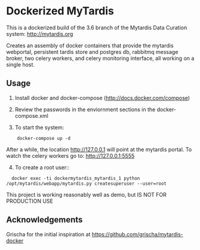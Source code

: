 Dockerized MyTardis
===================

This is a dockerized build of the 3.6 branch of the Mytardis Data Curation system: http://mytardis.org

Creates an assembly of docker containers that provide the mytardis webportal, persistent tardis store and postgres db, rabbitmq message broker, two celery workers, and celery monitoring interface, all working on a single host.

Usage
-----

1. Install docker and docker-compose (http://docs.docker.com/compose)

2. Review the passwords in the enviornment sections in the docker-compose.xml

3. To start the system:

```
  	docker-compose up -d
```

After a while, the location http://127.0.0.1 will point at the mytardis portal.
To watch the celery workers go to: http://127.0.0.1:5555

4. To create a root user::

```  
  docker exec -ti dockermytardis_mytardis_1 python /opt/mytardis/webapp/mytardis.py createsuperuser --user=root
```
This project is working reasonably well as demo, but IS NOT FOR PRODUCTION USE


Acknowledgements
----------------

Grischa for the initial inspiration at https://github.com/grischa/mytardis-docker






